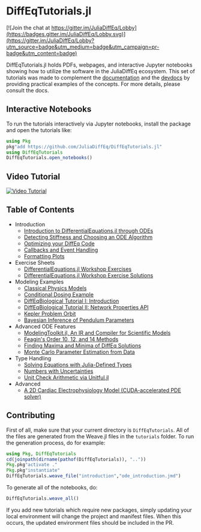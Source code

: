 # DiffEqTutorials.jl

[![Join the chat at https://gitter.im/JuliaDiffEq/Lobby](https://badges.gitter.im/JuliaDiffEq/Lobby.svg)](https://gitter.im/JuliaDiffEq/Lobby?utm_source=badge&utm_medium=badge&utm_campaign=pr-badge&utm_content=badge)

DiffEqTutorials.jl holds PDFs, webpages, and interactive Jupyter notebooks
showing how to utilize the software in the JuliaDiffEq ecosystem. This set of
tutorials was made to complement the
[documentation](http://docs.juliadiffeq.org/latest/) and the
[devdocs](http://devdocs.juliadiffeq.org/latest/)
by providing practical examples of the concepts. For more details, please
consult the docs.

## Interactive Notebooks

To run the tutorials interactively via Jupyter notebooks, install the package
and open the tutorials like:

```julia
using Pkg
pkg"add https://github.com/JuliaDiffEq/DiffEqTutorials.jl"
using DiffEqTutorials
DiffEqTutorials.open_notebooks()
```

## Video Tutorial

[![Video Tutorial](https://user-images.githubusercontent.com/1814174/36342812-bdfd0606-13b8-11e8-9eff-ff219de909e5.PNG)](https://youtu.be/KPEqYtEd-zY)

## Table of Contents

- Introduction
  - [Introduction to DifferentialEquations.jl through ODEs](http://juliadiffeq.org/DiffEqTutorials.jl/html/introduction/01-ode_introduction.html)
  - [Detecting Stiffness and Choosing an ODE Algorithm](http://juliadiffeq.org/DiffEqTutorials.jl/html/introduction/02-choosing_algs.html)
  - [Optimizing your DiffEq Code](http://juliadiffeq.org/DiffEqTutorials.jl/html/introduction/03-optimizing_diffeq_code.html)
  - [Callbacks and Event Handling](http://juliadiffeq.org/DiffEqTutorials.jl/html/introduction/04-callbacks_and_events.html)
  - [Formatting Plots](http://juliadiffeq.org/DiffEqTutorials.jl/html/introduction/05-formatting_plots.html)
- Exercise Sheets
  - [DifferentialEquations.jl Workshop Exercises](http://juliadiffeq.org/DiffEqTutorials.jl/html/exercises/01-workshop_exercises.html)
  - [DifferentialEquations.jl Workshop Exercise Solutions](http://juliadiffeq.org/DiffEqTutorials.jl/html/exercises/02-workshop_solutions.html)
- Modeling Examples
  - [Classical Physics Models](http://juliadiffeq.org/DiffEqTutorials.jl/html/models/01-classical_physics.html)
  - [Conditional Dosing Example](http://juliadiffeq.org/DiffEqTutorials.jl/html/models/02-conditional_dosing.html)
  - [DiffEqBiological Tutorial I: Introduction](http://juliadiffeq.org/DiffEqTutorials.jl/html/models/03-diffeqbio_I_introduction.html)
  - [DiffEqBiological Tutorial II: Network Properties API](http://juliadiffeq.org/DiffEqTutorials.jl/html/models/04-diffeqbio_II_networkproperties.html)
  - [Kepler Problem Orbit](http://juliadiffeq.org/DiffEqTutorials.jl/html/models/05-kepler_problem.html)
  - [Bayesian Inference of Pendulum Parameters](http://juliadiffeq.org/DiffEqTutorials.jl/html/models/06-pendulum_bayesian_inference.html)
- Advanced ODE Features
  - [ModelingToolkit.jl, An IR and Compiler for Scientific Models](http://juliadiffeq.org/DiffEqTutorials.jl/html/ode_extras/01-ModelingToolkit.html)
  - [Feagin's Order 10, 12, and 14 Methods](http://juliadiffeq.org/DiffEqTutorials.jl/html/ode_extras/02-feagin.html)
  - [Finding Maxima and Minima of DiffEq Solutions](http://juliadiffeq.org/DiffEqTutorials.jl/html/ode_extras/03-ode_minmax.html)
  - [Monte Carlo Parameter Estimation from Data](http://juliadiffeq.org/DiffEqTutorials.jl/html/ode_extras/04-monte_carlo_parameter_estim.html)
- Type Handling
  - [Solving Equations with Julia-Defined Types](http://juliadiffeq.org/DiffEqTutorials.jl/html/type_handling/01-number_types.html)
  - [Numbers with Uncertainties](http://juliadiffeq.org/DiffEqTutorials.jl/html/type_handling/02-uncertainties.html)
  - [Unit Check Arithmetic via Unitful.jl](http://juliadiffeq.org/DiffEqTutorials.jl/html/type_handling/03-unitful.html)
- Advanced
  - [A 2D Cardiac Electrophysiology Model (CUDA-accelerated PDE solver)](http://juliadiffeq.org/DiffEqTutorials.jl/html/advanced/01-beeler_reuter.html)

## Contributing

First of all, make sure that your current directory is `DiffEqTutorials`. All
of the files are generated from the Weave.jl files in the `tutorials` folder.
To run the generation process, do for example:

```julia
using Pkg, DiffEqTutorials
cd(joinpath(dirname(pathof(DiffEqTutorials)), ".."))
Pkg.pkg"activate ."
Pkg.pkg"instantiate"
DiffEqTutorials.weave_file("introduction","ode_introduction.jmd")
```

To generate all of the notebooks, do:

```julia
DiffEqTutorials.weave_all()
```

If you add new tutorials which require new packages, simply updating your local
environment will change the project and manifest files. When this occurs, the
updated environment files should be included in the PR.
